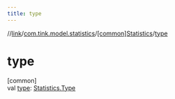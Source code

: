 ```yaml
---
title: type
---
```

//[link](../../../index.html)/[com.tink.model.statistics](../index.html)/[[common]Statistics](index.html)/[type](type.html)



# type



[common]\
val [type](type.html): [Statistics.Type](-type/index.html)




